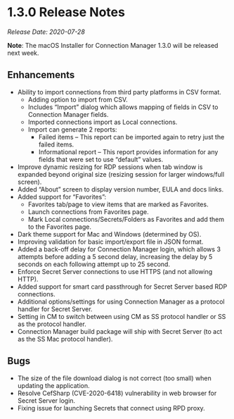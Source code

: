 [title]: # (1.3.0 Release)
[tags]: # (release notes)
[priority]: # (892)
# 1.3.0 Release Notes

*Release Date: 2020-07-28*

**Note**: The macOS Installer for Connection Manager 1.3.0 will be released next week.

## Enhancements

* Ability to import connections from third party platforms in CSV format.
  * Adding option to import from CSV.
  * Includes “Import” dialog which allows mapping of fields in CSV to Connection Manager fields.
  * Imported connections import as Local connections.
  * Import can generate 2 reports:
    * Failed items – This report can be imported again to retry just the failed items.
    * Informational report – This report provides information for any fields that were set to use “default” values.
* Improve dynamic resizing for RDP sessions when tab window is expanded beyond original size (resizing session for larger windows/full screen).
* Added “About” screen to display version number, EULA and docs links.
* Added support for “Favorites”:
  * Favorites tab/page to view items that are marked as Favorites.
  * Launch connections from Favorites page.
  * Mark Local connections/Secrets/Folders as Favorites and add them to the Favorites page.
* Dark theme support for Mac and Windows (determined by OS).
* Improving validation for basic import/export file in JSON format.
* Added a back-off delay for Connection Manager login, which allows 3 attempts before adding a 5 second delay, increasing the delay by 5 seconds on each following attempt up to 25 second.
* Enforce Secret Server connections to use HTTPS (and not allowing HTTP).
* Added support for smart card passthrough for Secret Server based RDP connections.
* Additional options/settings for using Connection Manager as a protocol handler for Secret Server.
* Setting in CM to switch between using CM as SS protocol handler or SS as the protocol handler.
* Connection Manager build package will ship with Secret Server (to act as the SS Mac protocol handler).

## Bugs

* The size of the file download dialog is not correct (too small) when updating the application.
* Resolve CefSharp (CVE-2020-6418) vulnerability in web browser for Secret Server login.
* Fixing issue for launching Secrets that connect using RPD proxy.

